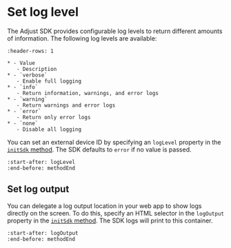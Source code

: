 # Set log level

The Adjust SDK provides configurable log levels to return different amounts of information. The following log levels are available:

```{list-table}
:header-rows: 1

* - Value
   - Description
* - `verbose`
   - Enable full logging
* - `info`
   - Return information, warnings, and error logs
* - `warning`
   - Return warnings and error logs
* - `error`
   - Return only error logs
* - `none`
   - Disable all logging
```

You can set an external device ID by specifying an `logLevel` property in the [`initSdk` method](web-initSdk-invocation). The SDK defaults to `error` if no value is passed.

```{include} /web/fragments/Adjust.md
:start-after: logLevel
:end-before: methodEnd
```

## Set log output

You can delegate a log output location in your web app to show logs directly on the screen. To do this, specify an HTML selector in the `logOutput` property in the [`initSdk` method](web-initSdk-invocation). The SDK logs will print to this container.

```{include} /web/fragments/Adjust.md
:start-after: logOutput
:end-before: methodEnd
```
